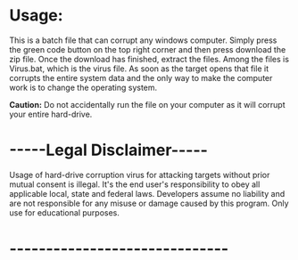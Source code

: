 # Usage:

This is a batch file that can corrupt any windows computer. Simply press the green code button on the top right corner and then press download the zip file. Once the download has finished, extract the files. Among the files is Virus.bat, which is the virus file. As soon as the target opens that file it corrupts the entire system data and the only way to make the computer work is to change the operating system.

**Caution:** 
Do not accidentally run the file on your computer as it will corrupt your entire hard-drive.

# -----Legal Disclaimer-----

Usage of hard-drive corruption virus for attacking targets without prior mutual consent is illegal. It&#39;s the end user&#39;s responsibility to obey all applicable local, state and federal laws. Developers assume no liability and are not responsible for any misuse or damage caused by this program. Only use for educational purposes.

# ------------------------------
